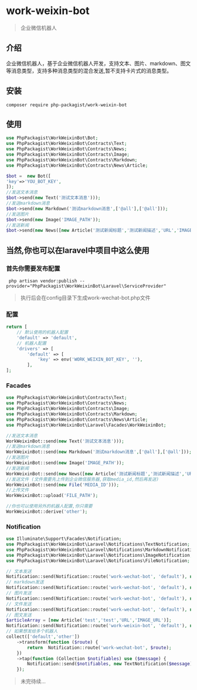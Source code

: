 # work-weixin-bot
> 企业微信机器人

## 介绍
企业微信机器人，基于企业微信机器人开发，支持文本、图片、markdown、图文等消息类型，支持多种消息类型的混合发送,暂不支持卡片式的消息类型。

## 安装
```composer require php-packagist/work-weixin-bot```

## 使用

```php
use PhpPackagist\WorkWeixinBot\Bot;
use PhpPackagist\WorkWeixinBot\Contracts\Text;
use PhpPackagist\WorkWeixinBot\Contracts\News;
use PhpPackagist\WorkWeixinBot\Contracts\Image;
use PhpPackagist\WorkWeixinBot\Contracts\Markdown;
use PhpPackagist\WorkWeixinBot\Contracts\News\Article;

$bot =  new Bot([
'key'=>'YOU_BOT_KEY',
]);
//发送文本消息
$bot->send(new Text('测试文本消息')));
//发送markdown消息
$bot->send(new Markdown('测试markdown消息',['@all'],['@all']));
//发送图片
$bot->send(new Image('IMAGE_PATH'));
//发送新闻
$bot->send(new News([new Article('测试新闻标题','测试新闻描述','URL','IMAGE_URL')])));
```
## 当然,你也可以在laravel中项目中这么使用

### 首先你需要发布配置
```` php artisan vendor:publish --provider="PhpPackagist\WorkWeixinBot\Laravel\ServiceProvider"````
>执行后会在config目录下生成work-wechat-bot.php文件

### 配置
```php
return [
    // 默认使用的机器人配置
    'default' => 'default',
    // 机器人配置
    'drivers' => [
        'default' => [
            'key' => env('WORK_WEIXIN_BOT_KEY', ''),
        ],
];

````
### Facades

```php
use PhpPackagist\WorkWeixinBot\Contracts\Text;
use PhpPackagist\WorkWeixinBot\Contracts\News;
use PhpPackagist\WorkWeixinBot\Contracts\Image;
use PhpPackagist\WorkWeixinBot\Contracts\Markdown;
use PhpPackagist\WorkWeixinBot\Contracts\News\Article;
use PhpPackagist\WorkWeixinBot\Laravel\Facades\WorkWeixinBot;

//发送文本消息
WorkWeixinBot::send(new Text('测试文本消息')));
//发送markdown消息
WorkWeixinBot::send(new Markdown('测试markdown消息',['@all'],['@all']));
//发送图片
WorkWeixinBot::send(new Image('IMAGE_PATH'));
//发送新闻
WorkWeixinBot::send(new News([new Article('测试新闻标题','测试新闻描述','URL','IMAGE_URL')])));
//发送文件 (文件需要先上传到企业微信服务器,获取media_id,然后再发送)
WorkWeixinBot::send(new File('MEDIA_ID')));
//上传文件
WorkWeixinBot::upload('FILE_PATH');

//你也可以使用另外的机器人配置,你只需要
WorkWeixinBot::derive('other');
```

### Notification
```php
use Illuminate\Support\Facades\Notification;
use PhpPackagist\WorkWeixinBot\Laravel\Notifications\TextNotification;
use PhpPackagist\WorkWeixinBot\Laravel\Notifications\MarkdownNotification;
use PhpPackagist\WorkWeixinBot\Laravel\Notifications\ImageNotification;
use PhpPackagist\WorkWeixinBot\Laravel\Notifications\FileNotification;

// 文本发送
Notification::send(Notification::route('work-wechat-bot', 'default'), new TextNotification('测试文本消息'));
// markdown发送
Notification::send(Notification::route('work-wechat-bot', 'default'), new MarkdownNotification('# 测试markdown消息'));
// 图片发送
Notification::send(Notification::route('work-wechat-bot', 'default'), new ImageNotification('IMAGE_PATH'));
// 文件发送
Notification::send(Notification::route('work-wechat-bot', 'default'), new FileNotification('MEDIA_ID'));
// 图文发送
$articleArray = [new Article('test','test','URL','IMAGE_URL')];
Notification::send(Notification::route('work-weixin-bot', 'default'), new NewsNotification($articleArray));
// 如果想发给多个机器人
collect(['default','other'])
    ->transform(function ($route) {
        return  Notification::route('work-wechat-bot', $route);
    })
    ->tap(function (Collection $notifiables) use ($message) {
        Notification::send($notifiables, new TextNotification($message));
    });
```
>未完待续...
